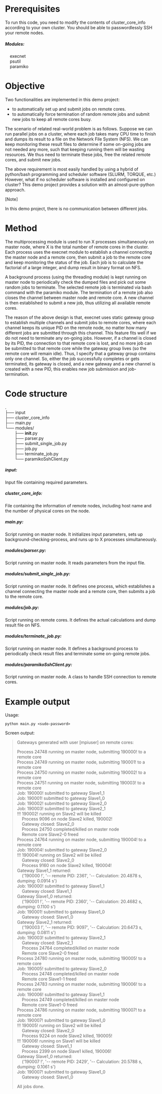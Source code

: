 # Prerequisites

To run this code, you need to modify the contents of cluster_core_info according to your own cluster. You should be able to passwordlessly SSH your remote nodes.

##### Modules:

&nbsp;&nbsp;&nbsp;&nbsp;execnet <br />
&nbsp;&nbsp;&nbsp;&nbsp;psutil <br />
&nbsp;&nbsp;&nbsp;&nbsp;paramiko <br />

# Objective

Two functionalities are implemented in this demo project: 
  * to automatically set up and submit jobs on remote cores.
  * to automatically force termination of random remote jobs and submit new jobs to keep all remote cores busy.

The scenario of related real-world problem is as follows. Suppose we can run parallel jobs on a cluster, where each job takes many CPU time to finish and dumps its result to a file on the Network File System (NFS). We can keep monitoring these result files to determine if some on-going jobs are not needed any more, such that keeping running them will be wasting resources. We thus need to terminate these jobs, free the related remote cores, and submit new jobs.

The above requirement is most easily handled by using a hybrid of python/bash programming and scheduler software (SLURM, TORQUE, etc.) However, what if no scheduler software is installed and configured on cluster? This demo project provides a solution with an almost-pure-python approach. 

[Note]

In this demo project, there is no communication between different jobs. 


# Method

The multiprocessing module is used to run X processes simultaneously on master node, where X is the total number of remote cores in the cluster. Each process uses the execnet module to establish a channel connecting the master node and a remote core, then submit a job to the remote core and keep monitoring the status of the job. Each job is to calculate the factorial of a large integer, and dump result in binary format on NFS.

A background process (using the threading module) is kept running on master node to periodically check the dumped files and pick out some random jobs to terminate. The selected remote job is terminated via bash command with the paramiko module. The termination of a remote job also closes the channel between master node and remote core. A new channel is then established to submit a new job, thus utilizing all available remote cores.

The reason of the above design is that, execnet uses static gateway group to establish multiple channels and submit jobs to remote cores, where each channel keeps its unique PID on the remote node, no matter how many different jobs are submitted through this channel. This feature fits well if we do not need to terminate any on-going jobs. However, if a channel is closed by its PID, the connection to that remote core is lost, and no more job can be submitted to that remote core while the gateway group lives (so the remote core will remain idle). Thus, I specify that a gateway group contains only one channel. So, either the job successfully completes or gets terminated, its gateway is closed, and a new gateway and a new channel is created with a new PID, this enables new job submission and job-termination.


# Code structure

. <br />
├── input <br />
├── cluster_core_info <br />
├── main.py <br />
└── modules/ <br />
&nbsp;&nbsp;&nbsp;&nbsp;&nbsp;&nbsp;&nbsp;&nbsp;├── __init__.py <br />
&nbsp;&nbsp;&nbsp;&nbsp;&nbsp;&nbsp;&nbsp;&nbsp;├── parser.py <br />
&nbsp;&nbsp;&nbsp;&nbsp;&nbsp;&nbsp;&nbsp;&nbsp;├── submit_single_job.py <br />
&nbsp;&nbsp;&nbsp;&nbsp;&nbsp;&nbsp;&nbsp;&nbsp;├── job.py <br />
&nbsp;&nbsp;&nbsp;&nbsp;&nbsp;&nbsp;&nbsp;&nbsp;├── terminate_job.py <br />
&nbsp;&nbsp;&nbsp;&nbsp;&nbsp;&nbsp;&nbsp;&nbsp;└── paramikoSshClient.py <br />

##### input:

Input file containing required parameters.

##### cluster_core_info:

File containing the information of remote nodes, including host name and the number of physical cores on the node.

##### main.py:

Script running on master node. It initializes input parameters, sets up background-checking-process, and runs up to X processes simultaneously.

##### modules/parser.py:

Script running on master node. It reads parameters from the input file.

##### modules/submit_single_job.py:

Script running on master node. It defines one process, which establishes a channel connecting the master node and a remote core, then submits a job to the remote core.

##### modules/job.py:

Script running on remote cores. It defines the actual calculations and dump result file on NFS.

##### modules/terminate_job.py:

Script running on master node. It defines a background process to periodically check result files and terminate some on-going remote jobs.

##### modules/paramikoSshClient.py:

Script running on master node. A class to handle SSH connection to remote cores.


# Example output

Usage:

    python main.py <sudo-password>

Screen output:

> Gateways generated with user [mpiuser] on remote cores:
> 
> Process 24748 running on master node, submitting 190000! to a remote core <br />
> Process 24749 running on master node, submitting 190001! to a remote core <br />
> Process 24750 running on master node, submitting 190002! to a remote core <br />
> Process 24751 running on master node, submitting 190003! to a remote core <br />
> Job:  190000!  submitted to gateway Slave1_1 <br />
> Job:  190001!  submitted to gateway Slave1_0 <br />
> Job:  190002!  submitted to gateway Slave2_0 <br />
> Job:  190003!  submitted to gateway Slave2_1 <br />
> !!! 190002! running on Slave2 will be killed <br />
> &nbsp;&nbsp;&nbsp;&nbsp;Process 9096 on node Slave2 killed, 190002! <br />
> &nbsp;&nbsp;&nbsp;&nbsp;Gateway closed: Slave2_0 <br />
> &nbsp;&nbsp;&nbsp;&nbsp;Process 24750 completed/killed on master node <br />
> &nbsp;&nbsp;&nbsp;&nbsp;Remote core Slave2-0 freed <br />
> Process 24764 running on master node, submitting 190004! to a remote core <br />
> Job:  190004!  submitted to gateway Slave2_0 <br />
> !!! 190004! running on Slave2 will be killed <br />
> &nbsp;&nbsp;&nbsp;&nbsp;Gateway closed: Slave2_0 <br />
> &nbsp;&nbsp;&nbsp;&nbsp;Process 9160 on node Slave2 killed, 190004! <br />
> Gateway Slave1_1 returned: <br />
> &nbsp;&nbsp;&nbsp;&nbsp;('190000 !', '-- remote PID: 2361', '-- Calculation: 20.4878 s, dumping: 0.0914 s') <br />
> Job:  190000!  submitted to gateway Slave1_1 <br />
> &nbsp;&nbsp;&nbsp;&nbsp;Gateway closed: Slave1_1 <br />
> Gateway Slave1_0 returned: <br />
> &nbsp;&nbsp;&nbsp;&nbsp;('190001 !', '-- remote PID: 2360', '-- Calculation: 20.4682 s, dumping: 0.1100 s') <br />
> Job:  190001!  submitted to gateway Slave1_0 <br />
> &nbsp;&nbsp;&nbsp;&nbsp;Gateway closed: Slave1_0 <br />
> Gateway Slave2_1 returned: <br />
> &nbsp;&nbsp;&nbsp;&nbsp;('190003 !', '-- remote PID: 9097', '-- Calculation: 20.6473 s, dumping: 0.0811 s') <br />
> Job:  190003!  submitted to gateway Slave2_1 <br />
> &nbsp;&nbsp;&nbsp;&nbsp;Gateway closed: Slave2_1 <br />
> &nbsp;&nbsp;&nbsp;&nbsp;Process 24764 completed/killed on master node <br />
> &nbsp;&nbsp;&nbsp;&nbsp;Remote core Slave2-0 freed <br />
> Process 24780 running on master node, submitting 190005! to a remote core <br />
> Job:  190005!  submitted to gateway Slave2_0 <br />
> &nbsp;&nbsp;&nbsp;&nbsp;Process 24748 completed/killed on master node <br />
> &nbsp;&nbsp;&nbsp;&nbsp;Remote core Slave1-1 freed <br />
> Process 24783 running on master node, submitting 190006! to a remote core <br />
> Job:  190006!  submitted to gateway Slave1_1 <br />
> &nbsp;&nbsp;&nbsp;&nbsp;Process 24749 completed/killed on master node <br />
> &nbsp;&nbsp;&nbsp;&nbsp;Remote core Slave1-0 freed <br />
> Process 24786 running on master node, submitting 190007! to a remote core <br />
> Job:  190007!  submitted to gateway Slave1_0 <br />
> !!! 190005! running on Slave2 will be killed <br />
> &nbsp;&nbsp;&nbsp;&nbsp;Gateway closed: Slave2_0 <br />
> &nbsp;&nbsp;&nbsp;&nbsp;Process 9224 on node Slave2 killed, 190005! <br />
> !!! 190006! running on Slave1 will be killed <br />
> &nbsp;&nbsp;&nbsp;&nbsp;Gateway closed: Slave1_1 <br />
> &nbsp;&nbsp;&nbsp;&nbsp;Process 2399 on node Slave1 killed, 190006! <br />
> Gateway Slave1_0 returned: <br />
> &nbsp;&nbsp;&nbsp;&nbsp;('190007 !', '-- remote PID: 2429', '-- Calculation: 20.5788 s, dumping: 0.1061 s') <br />
> Job:  190007!  submitted to gateway Slave1_0 <br />
> &nbsp;&nbsp;&nbsp;&nbsp;Gateway closed: Slave1_0
> 
> All jobs done.

